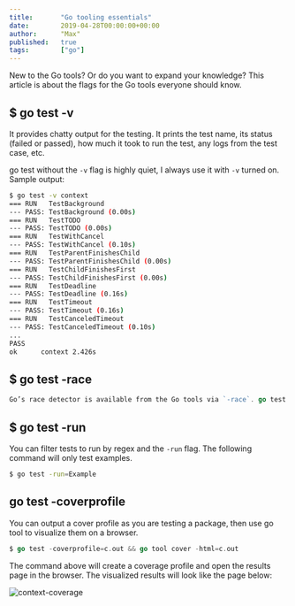 ```yaml
---
title:       "Go tooling essentials"
date:        2019-04-28T00:00:00+00:00
author:      "Max"
published:   true
tags:        ["go"]
---
```


New to the Go tools? Or do you want to expand your knowledge? This article is about the flags for the Go tools everyone should know.

## $ go test -v

It provides chatty output for the testing. It prints the test name, its status (failed or passed), how much it took to run the test, any logs from the test case, etc.

go test without the `-v` flag is highly quiet, I always use it with `-v` turned on. Sample output:

```bash
$ go test -v context
=== RUN   TestBackground
--- PASS: TestBackground (0.00s)
=== RUN   TestTODO
--- PASS: TestTODO (0.00s)
=== RUN   TestWithCancel
--- PASS: TestWithCancel (0.10s)
=== RUN   TestParentFinishesChild
--- PASS: TestParentFinishesChild (0.00s)
=== RUN   TestChildFinishesFirst
--- PASS: TestChildFinishesFirst (0.00s)
=== RUN   TestDeadline
--- PASS: TestDeadline (0.16s)
=== RUN   TestTimeout
--- PASS: TestTimeout (0.16s)
=== RUN   TestCanceledTimeout
--- PASS: TestCanceledTimeout (0.10s)
...
PASS
ok  	context	2.426s
```

## $ go test -race

```go
Go’s race detector is available from the Go tools via `-race`. go test also supports this flag and reports races. Use this flag during development to detect the races.
```

## $ go test -run

You can filter tests to run by regex and the `-run` flag. The following command will only test examples.

```bash
$ go test -run=Example
```

## go test -coverprofile

You can output a cover profile as you are testing a package, then use go tool to visualize them on a browser.

```go
$ go test -coverprofile=c.out && go tool cover -html=c.out
```

The command above will create a coverage profile and open the results page in the browser. The visualized results will look like the page below:

![context-coverage](https://user-images.githubusercontent.com/11765228/56710614-52ad8600-6727-11e9-9a55-ef40b16cea26.png)
